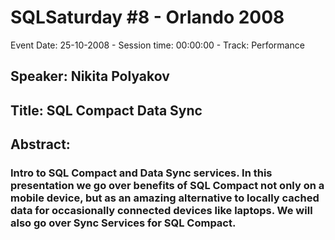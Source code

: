 # SQLSaturday #8 - Orlando 2008
Event Date: 25-10-2008 - Session time: 00:00:00 - Track: Performance
## Speaker: Nikita Polyakov
## Title: SQL Compact  Data Sync
## Abstract:
### Intro to SQL Compact and Data Sync services. In this presentation we go over benefits of SQL Compact not only on a mobile device, but as an amazing alternative to locally cached data for occasionally connected devices like laptops. We will also go over Sync Services for SQL Compact.
